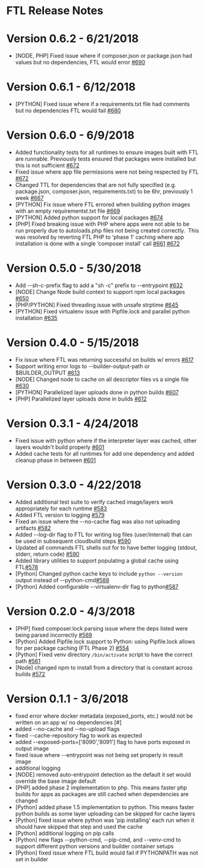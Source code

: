 # FTL Release Notes

# Version 0.6.2 - 6/21/2018
* [NODE, PHP] Fixed issue where if composer.json or package.json had values but no dependencies, FTL would error [#690](https://github.com/GoogleCloudPlatform/runtimes-common/pull/690)

# Version 0.6.1 - 6/12/2018
* [PYTHON] Fixed issue where if a requirements.txt file had comments but no dependencies FTL would fail [#680](https://github.com/GoogleCloudPlatform/runtimes-common/pull/680)

# Version 0.6.0 - 6/9/2018
* Added functionality tests for all runtimes to ensure images built with FTL are runnable.  Previously tests ensured that packages were installed but this is not sufficient [#672](https://github.com/GoogleCloudPlatform/runtimes-common/pull/672)
* Fixed issue where app file permissions were not being respected by FTL [#672](https://github.com/GoogleCloudPlatform/runtimes-common/pull/672/files#diff-68efcbd4de1f61dcfc12ab3948b88f34R41)
* Changed TTL for dependencies that are not fully specified (e.g. package.json, composer.json, requirements.txt) to be 6hr, previously 1 week [#667](https://github.com/GoogleCloudPlatform/runtimes-common/pull/667)
* [PYTHON] Fix issue where FTL errored when building python images with an empty requirementst.txt file [#669](https://github.com/GoogleCloudPlatform/runtimes-common/pull/669)
* [PYTHON] Added python support for local packages [#674](https://github.com/GoogleCloudPlatform/runtimes-common/pull/674)
* [PHP] Fixed breaking issue with PHP where apps were not able to be run properly due to autoloads.php files not being created correctly.  This was resolved by reverting FTL PHP to ‘phase 1’ caching where app installation is done with a single ‘composer install’ call [#661](https://github.com/GoogleCloudPlatform/runtimes-common/pull/661) [#672](https://github.com/GoogleCloudPlatform/runtimes-common/pull/672/files#diff-f21f9bdff4d4bbeebae09c8ae5f95448R89)


# Version 0.5.0 - 5/30/2018
* Add --sh-c-prefix flag to add a "sh -c" prefix to --entrypoint [#632](https://github.com/GoogleCloudPlatform/runtimes-common/pull/632)
* [NODE] Change Node build context to support npm local packages [#650](https://github.com/GoogleCloudPlatform/runtimes-common/pull/650)
* [PHP/PYTHON] Fixed threading issue with unsafe strptime [#645](https://github.com/GoogleCloudPlatform/runtimes-common/pull/645)
* [PYTHON] Fixed virtualenv issue with Pipfile.lock and parallel python installation [#635](https://github.com/GoogleCloudPlatform/runtimes-common/pull/635)

# Version 0.4.0 - 5/15/2018
* Fix issue where FTL was returning successful on builds w/ errors [#617](https://github.com/GoogleCloudPlatform/runtimes-common/pull/617)
* Support writing error logs to --builder-output-path or $BUILDER_OUTPUT [#613](https://github.com/GoogleCloudPlatform/runtimes-common/pull/613)
* [NODE] Changed node to cache on all descriptor files vs a single file [#630](https://github.com/GoogleCloudPlatform/runtimes-common/pull/630)
* [PYTHON] Parallelized layer uploads done in python builds [#607](https://github.com/GoogleCloudPlatform/runtimes-common/pull/607)
* [PHP] Parallelized layer uploads done in  builds [#612](https://github.com/GoogleCloudPlatform/runtimes-common/pull/612)


# Version 0.3.1 - 4/24/2018
* Fixed issue with python where if the interpreter layer was cached, other layers wouldn't build properly [#601](https://github.com/GoogleCloudPlatform/runtimes-common/pull/601)
* Added cache tests for all runtimes for add one dependency and added cleanup phase in between [#601](https://github.com/GoogleCloudPlatform/runtimes-common/pull/601)

# Version 0.3.0 - 4/22/2018
* Added additional test suite to verify cached image/layers work appropriately for each runtime [#583](https://github.com/GoogleCloudPlatform/runtimes-common/pull/583)
* Added FTL version to logging [#579](https://github.com/GoogleCloudPlatform/runtimes-common/pull/579)
* Fixed an issue where the --no-cache flag was also not uploading artifacts [#582](https://github.com/GoogleCloudPlatform/runtimes-common/pull/582)
* Added --log-dir flag to FTL for writing log files (user/internal) that can be used in subsequent cloudbuild steps [#590](https://github.com/GoogleCloudPlatform/runtimes-common/pull/590)
* Updated all commands FTL shells out for to have better logging (stdout, stderr, return code) [#590](https://github.com/GoogleCloudPlatform/runtimes-common/pull/590)
* Added library utilities to support populating a global cache using FTL[#578](https://github.com/GoogleCloudPlatform/runtimes-common/pull/578)
* [Python] Changed python cache keys to include `python --version` output instead of --python-cmd[#588](https://github.com/GoogleCloudPlatform/runtimes-common/pull/588)
* [Python] Added configurable --virtualenv-dir flag to python[#587](https://github.com/GoogleCloudPlatform/runtimes-common/pull/587)


# Version 0.2.0 - 4/3/2018
* [PHP] fixed composer.lock parsing issue where the deps listed were being parsed incorrectly [#569](https://github.com/GoogleCloudPlatform/runtimes-common/pull/569)
* [Python] Added Pipfile.lock support to Python: using Pipfile.lock allows for per package caching (FTL Phase 2) [#554](https://github.com/GoogleCloudPlatform/runtimes-common/pull/554)
* [Python] Fixed venv directory `/bin/activate` script to have the correct path [#561](https://github.com/GoogleCloudPlatform/runtimes-common/pull/561)
* [Node] changed npm to install from a directory that is constant across builds [#572](https://github.com/GoogleCloudPlatform/runtimes-common/pull/572)

# Version 0.1.1 - 3/6/2018
* fixed error where docker metadata (exposed_ports, etc.) would not be written on an app w/ no dependencies [#]
* added --no-cache and --no-upload flags
* fixed --cache-repository flag to work as expected
* added --exposed-ports=['8090','8091'] flag to have ports exposed in output image
* fixed issue where --entrypoint was not being set properly in result image
* additional logging
* [NODE] removed auto-entrypoint detection as the default it set would override the base image default
* [PHP] added phase 2 implementation to php.  This means faster php builds for apps as packages are still cached when dependencies are changed
* [Python] added phase 1.5 implementation to python.  This means faster python builds as some layer uploading can be skipped for cache layers
* [Python] fixed issue where python was 'pip installing' each run when it should have skipped that step and used the cache
* [Python] additional logging on pip calls
* [Python] new flags --python-cmd, --pip-cmd, and --venv-cmd to support different python versions and builder container setups
* [Python] fixed issue where FTL build would fail if PYTHONPATH was not set in builder
